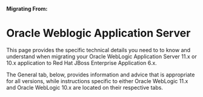 **Migrating From:**

Oracle Weblogic Application Server
==================================

This page provides the specific technical details you need to to know and understand when migrating your Oracle WebLogic Application Server 11.x or 10.x application to Red Hat JBoss Enterprise Application 6.x.  

The General tab, below, provides information and advice that is appropriate for all versions, while instructions specific to either Oracle WebLogic 11.x and Oracle WebLogic 10.x are located on their respective tabs.

